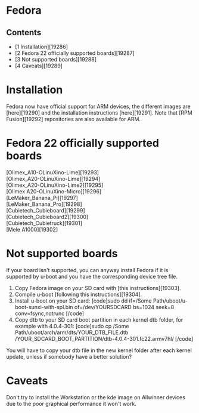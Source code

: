 # Fedora
## Contents
  * [1 Installation][19286]
  * [2 Fedora 22 officially supported boards][19287]
  * [3 Not supported boards][19288]
  * [4 Caveats][19289]

# Installation
Fedora now have official support for ARM devices, the different images are [here][19290] and the installation instructions [here][19291]. 
Note that [RPM Fusion][19292] repositories are also available for ARM. 
# Fedora 22 officially supported boards
[Olimex_A10-OLinuXino-Lime][19293]  
[Olimex_A20-OLinuXino-Lime][19294]  
[Olimex_A20-OLinuXino-Lime2][19295]  
[Olimex A20-OLinuXino-Micro][19296]  
[LeMaker_Banana_Pi][19297]  
[LeMaker_Banana_Pro][19298]  
[Cubietech_Cubieboard][19299]  
[Cubietech_Cubieboard2][19300]  
[Cubietech_Cubietruck][19301]  
[Mele A1000][19302]  

# Not supported boards
If your board isn't supported, you can anyway install Fedora if it is supported by u-boot and you have the corresponding device tree file. 
  1. Copy Fedora image on your SD card with [this instructions][19303].
  2. Compile u-boot [following this instructions][19304].
  3. Install u-boot on your SD card: 
[code]sudo dd if=/Some Path/uboot/u-boot-sunxi-with-spl.bin of=/dev/YOURSDCARD bs=1024 seek=8 conv=fsync,notrunc 
[/code]
  4. Copy dtb to your SD card boot partition in each kernel dtb folder, for example with 4.0.4-301: 
[code]sudo cp /Some Path/uboot/arch/arm/dts/YOUR_DTB_FILE.dtb /YOUR_SDCARD_BOOT_PARTITION/dtb-4.0.4-301.fc22.armv7hl/ 
[/code]

You will have to copy your dtb file in the new kernel folder after each kernel update, unless if somebody have a better solution? 
# Caveats
Don't try to install the Workstation or the kde image on Allwinner devices due to the poor graphical performance it won't work.
